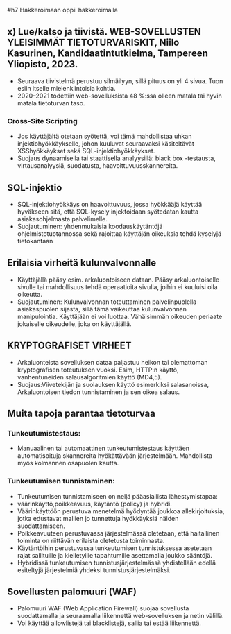 #h7 Hakkeroimaan oppii hakkeroimalla
## x) Lue/katso ja tiivistä. WEB-SOVELLUSTEN YLEISIMMÄT TIETOTURVARISKIT, Niilo Kasurinen, Kandidaatintutkielma, Tampereen Yliopisto, 2023.
- Seuraava tiivistelmä perustuu silmäilyyn, sillä pituus on yli 4 sivua. Tuon esiin itselle mielenkiintoisia kohtia.
- 2020–2021 todettiin web-sovelluksista 48 %:ssa olleen matala tai hyvin matala tietoturvan taso.
### Cross-Site Scripting 
- Jos käyttäjältä otetaan syötettä, voi tämä mahdollistaa uhkan injektiohyökkäykselle, johon kuuluvat seuraavaksi käsiteltävät XSShyökkäykset sekä SQL-injektiohyökkäykset.
- Suojaus dynaamisella tai staattisella analyysillä: black box -testausta, virtausanalyysiä, suodatusta, haavoittuvuusskannereita.
 ## SQL-injektio
-  SQL-injektiohyökkäys on haavoittuvuus, jossa hyökkääjä käyttää hyväkseen sitä, että SQL-kysely injektoidaan syötedatan kautta asiakasohjelmasta palvelimelle.
- Suojautuminen: yhdenmukaisia koodauskäytäntöjä ohjelmistotuotannossa sekä rajoittaa käyttäjän oikeuksia tehdä kyselyjä tietokantaan
## Erilaisia virheitä kulunvalvonnalle
- Käyttäjällä pääsy esim. arkaluontoiseen dataan. Pääsy arkaluontoiselle sivulle tai mahdollisuus tehdä operaatioita sivulla, joihin ei kuuluisi olla oikeutta.
- Suojautuminen: Kulunvalvonnan toteuttaminen palvelinpuolella asiakaspuolen sijasta, sillä tämä vaikeuttaa kulunvalvonnan manipulointia. Käyttäjään ei voi luottaa. Vähäisimmän oikeuden periaate jokaiselle oikeudelle, joka on käyttäjällä.
## KRYPTOGRAFISET VIRHEET
- Arkaluonteista sovelluksen dataa paljastuu heikon tai olemattoman kryptografisen toteutuksen vuoksi. Esim, HTTP:n käyttö, vanhentuneiden salausalgoritmien käyttö (MD4,5).
- Suojaus:Viivetekijän ja suolauksen käyttö esimerkiksi salasanoissa, Arkaluontoisen tiedon tunnistaminen ja sen oikea salaus.
## Muita tapoja parantaa tietoturvaa
### Tunkeutumistestaus: 
- Manuaalinen tai automaattinen tunkeutumistestaus käyttäen automatisoituja skannereita hyökättävään järjestelmään. Mahdollista myös kolmannen osapuolen kautta.
### Tunkeutumisen tunnistaminen: 
- Tunkeutumisen tunnistamiseen on neljä pääasiallista lähestymistapaa:
- väärinkäyttö,poikkeavuus, käytäntö (policy) ja hybridi.
- Väärinkäyttöön perustuva menetelmä hyödyntää joukkoa allekirjoituksia, jotka edustavat
mallien jo tunnettuja hyökkäyksiä näiden suodattamiseen.
- Poikkeavuuteen perustuvassa järjestelmässä oletetaan, että haitallinen toiminta on riittävän erilaista oletetusta toiminnasta.
- Käytäntöihin perustuvassa tunkeutumisen tunnistuksessa asetetaan rajat sallituille ja
kielletyille tapahtumille asettamalla joukko sääntöjä.
- Hybridissä tunkeutumisen tunnistusjärjestelmässä yhdistellään edellä esiteltyjä järjestelmiä yhdeksi tunnistusjärjestelmäksi.
## Sovellusten palomuuri (WAF)
- Palomuuri WAF (Web Application Firewall) suojaa sovellusta suodattamalla ja seuraamalla liikennettä web-sovelluksen ja netin välillä.
- Voi käyttää allowlistejä tai blacklistejä, sallia tai estää liikennettä.

  
